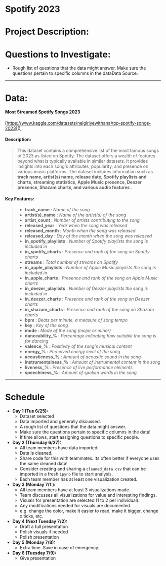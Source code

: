 # Spotify 2023

# Project Description:




# Questions to Investigate:

* Rough list of questions that the data might answer. Make sure the questions pertain to specific columns in the dataData Source.







---



# Data:

#### Most Streamed Spotify Songs 2023

[https://www.kaggle.com/datasets/nelgiriyewithana/top-spotify-songs-2023]()

#### Description:

> This dataset contains a comprehensive list of the most famous songs of 2023 as listed on Spotify. The dataset offers a wealth of features beyond what is typically available in similar datasets. It provides insights into each song's attributes, popularity, and presence on various music platforms. The dataset includes information such as  **track name, artist(s) name, release date, Spotify playlists and charts, streaming statistics, Apple Music presence, Deezer presence, Shazam charts, and various audio features** .

#### Key Features:

> * **track_name** : *Name of the song*
> * **artist(s)_name** : *Name of the artist(s) of the song*
> * **artist_count** : *Number of artists contributing to the song*
> * **released_year** : *Year when the song was released*
> * **released_month** : *Month when the song was released*
> * **released_day** : *Day of the month when the song was released*
> * **in_spotify_playlists** : *Number of Spotify playlists the song is included in*
> * **in_spotify_charts** : *Presence and rank of the song on Spotify charts*
> * **streams** : *Total number of streams on Spotify*
> * **in_apple_playlists** : *Number of Apple Music playlists the song is included in*
> * **in_apple_charts** : *Presence and rank of the song on Apple Music charts*
> * **in_deezer_playlists** : *Number of Deezer playlists the song is included in*
> * **in_deezer_charts** : *Presence and rank of the song on Deezer charts*
> * **in_shazam_charts** : *Presence and rank of the song on Shazam charts*
> * **bpm** : *Beats per minute, a measure of song tempo*
> * **key** : *Key of the song*
> * **mode** : *Mode of the song (major or minor)*
> * **danceability_%** : *Percentage indicating how suitable the song is for dancing*
> * **valence_%** : *Positivity of the song's musical content*
> * **energy_%** : *Perceived energy level of the song*
> * **acousticness_%** : *Amount of acoustic sound in the song*
> * **instrumentalness_%** : *Amount of instrumental content in the song*
> * **liveness_%** : *Presence of live performance elements*
> * **speechiness_%** : *Amount of spoken words in the song*



---



# Schedule

* **Day 1 (Tue 6/25):**
  * Dataset selected
  * Data imported and generally discussed.
  * A rough list of questions that the data might answer.
  * Make sure the questions pertain to specific columns in the data!
  * If time allows, start assigning questions to specific people.
* **Day 2 (Thursday 6/27):**
  * All team members have data imported.
  * Data is cleaned.
  * Share code for this with teammates. Its often better if everyone uses the same cleaned data!
  * Consider creating and sharing a `cleaned_data.csv` that can be imported in a fresh `ipynb` file to start analysis.
  * Each team member has at least one visualization created.
* **Day 3 (Monday 7/1 ):**
  * All team members have at least 3 visualizations made.
  * Team discusses all visualizations for value and interesting findings.
  * Visuals for presentation are selected (1 to 2 per individual).
  * Any modifications needed for visuals are documented.
  * e.g. change the color, make it easier to read, make it bigger, change x ticks, etc.
* **Day 4 (Next Tuesday 7/2):**
  * Draft a full presentation
  * Polish visuals if needed
  * Polish presentation
* **Day 5 (Monday 7/8):**
  * Extra time. Save in case of emergency.
* **Day 6 (Tuesday 7/9):**
  * Give presentation
